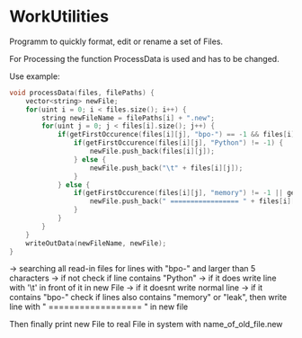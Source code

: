 # WorkUtilities

Programm to quickly format, edit or rename a set of Files.

For Processing the function ProcessData is used and has to be changed.

Use example:

```cpp
void processData(files, filePaths) {
    vector<string> newFile;
    for(uint i = 0; i < files.size(); i++) {
        string newFileName = filePaths[i] + ".new";
        for(uint j = 0; j < files[i].size(); j++) {
            if(getFirstOccurence(files[i][j], "bpo-") == -1 && files[i][j] >= 4) {
                if(getFirstOccurence(files[i][j], "Python") != -1) {
                    newFile.push_back(files[i][j]);
                } else {
                    newFile.push_back("\t" + files[i][j]);
                }
            } else {
                if(getFirstOccurence(files[i][j], "memory") != -1 || getFirstOccurence(files[i][j], "leak") != -1) {
                    newFile.push_back(" ================= " + files[i][j]);
                }
            }
        }
    }
    writeOutData(newFileName, newFile);
}
```
-> searching all read-in files for lines with "bpo-" and larger than 5 characters
  -> if not check if line contains "Python" 
    -> if it does write line with '\t' in front of it in new File
    -> if it doesnt write normal line
  -> if it contains "bpo-" check if lines also contains "memory" or "leak", then write line with " ================== " in new file
  
Then finally print new File to real File in system with name_of_old_file.new 
